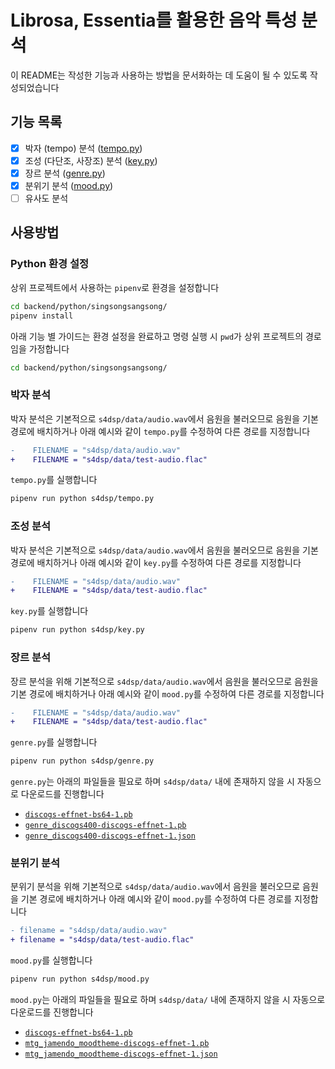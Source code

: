 # Librosa, Essentia를 활용한 음악 특성 분석

이 README는 작성한 기능과 사용하는 방법을 문서화하는 데 도움이 될 수 있도록 작성되었습니다

## 기능 목록

- [x] 박자 (tempo) 분석 ([tempo.py](./tempo.py))
- [x] 조성 (다단조, 사장조) 분석 ([key.py](./key.py))
- [x] 장르 분석 ([genre.py](./genre.py))
- [x] 분위기 분석 ([mood.py](./mood.py))
- [ ] 유사도 분석

## 사용방법

### Python 환경 설정

상위 프로젝트에서 사용하는 `pipenv`로 환경을 설정합니다

```sh
cd backend/python/singsongsangsong/
pipenv install
```

아래 기능 별 가이드는 환경 설정을 완료하고 명령 실행 시 `pwd`가 상위 프로젝트의 경로임을 가정합니다

```sh
cd backend/python/singsongsangsong/
```

### 박자 분석

박자 분석은 기본적으로 `s4dsp/data/audio.wav`에서 음원을 불러오므로 음원을 기본 경로에 배치하거나 아래 예시와 같이 `tempo.py`를 수정하여 다른 경로를 지정합니다

```diff
-    FILENAME = "s4dsp/data/audio.wav"
+    FILENAME = "s4dsp/data/test-audio.flac"
```

`tempo.py`를 실행합니다

```sh
pipenv run python s4dsp/tempo.py
```

### 조성 분석

박자 분석은 기본적으로 `s4dsp/data/audio.wav`에서 음원을 불러오므로 음원을 기본 경로에 배치하거나 아래 예시와 같이 `key.py`를 수정하여 다른 경로를 지정합니다

```diff
-    FILENAME = "s4dsp/data/audio.wav"
+    FILENAME = "s4dsp/data/test-audio.flac"
```

`key.py`를 실행합니다

```sh
pipenv run python s4dsp/key.py
```

### 장르 분석

장르 분석을 위해 기본적으로 `s4dsp/data/audio.wav`에서 음원을 불러오므로 음원을 기본 경로에 배치하거나 아래 예시와 같이 `mood.py`를 수정하여 다른 경로를 지정합니다

```diff
-    FILENAME = "s4dsp/data/audio.wav"
+    FILENAME = "s4dsp/data/test-audio.flac"
```

`genre.py`를 실행합니다

```sh
pipenv run python s4dsp/genre.py
```

`genre.py`는 아래의 파일들을 필요로 하며 `s4dsp/data/` 내에 존재하지 않을 시 자동으로 다운로드를 진행합니다

- [`discogs-effnet-bs64-1.pb`](https://essentia.upf.edu/models/music-style-classification/discogs-effnet/discogs-effnet-bs64-1.pb)
- [`genre_discogs400-discogs-effnet-1.pb`](https://essentia.upf.edu/models/classification-heads/genre_discogs400/genre_discogs400-discogs-effnet-1.pb)
- [`genre_discogs400-discogs-effnet-1.json`](https://essentia.upf.edu/models/classification-heads/genre_discogs400/genre_discogs400-discogs-effnet-1.json)

### 분위기 분석

분위기 분석을 위해 기본적으로 `s4dsp/data/audio.wav`에서 음원을 불러오므로 음원을 기본 경로에 배치하거나 아래 예시와 같이 `mood.py`를 수정하여 다른 경로를 지정합니다

```diff
- filename = "s4dsp/data/audio.wav"
+ filename = "s4dsp/data/test-audio.flac"
```

`mood.py`를 실행합니다

```sh
pipenv run python s4dsp/mood.py
```

`mood.py`는 아래의 파일들을 필요로 하며 `s4dsp/data/` 내에 존재하지 않을 시 자동으로 다운로드를 진행합니다

- [`discogs-effnet-bs64-1.pb`](https://essentia.upf.edu/models/music-style-classification/discogs-effnet/discogs-effnet-bs64-1.pb)
- [`mtg_jamendo_moodtheme-discogs-effnet-1.pb`](https://essentia.upf.edu/models/classification-heads/mtg_jamendo_moodtheme/mtg_jamendo_moodtheme-discogs-effnet-1.pb)
- [`mtg_jamendo_moodtheme-discogs-effnet-1.json`](https://essentia.upf.edu/models/classification-heads/mtg_jamendo_moodtheme/mtg_jamendo_moodtheme-discogs-effnet-1.json)
